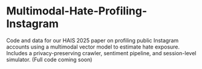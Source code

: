 # Multimodal-Hate-Profiling-Instagram
Code and data for our HAIS 2025 paper on profiling public Instagram accounts using a multimodal vector model to estimate hate exposure. Includes a privacy-preserving crawler, sentiment pipeline, and session-level simulator. (Full code coming soon)
